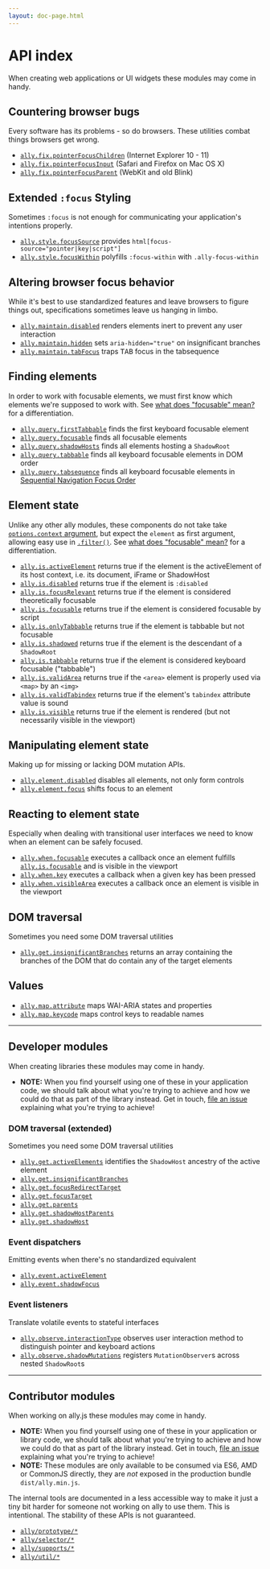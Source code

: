 ```yaml
---
layout: doc-page.html
---
```


# API index

When creating web applications or UI widgets these modules may come in handy.


## Countering browser bugs

Every software has its problems - so do browsers. These utilities combat things browsers get wrong.

* [`ally.fix.pointerFocusChildren`](fix/pointer-focus-children.md) (Internet Explorer 10 - 11)
* [`ally.fix.pointerFocusInput`](fix/pointer-focus-input.md) (Safari and Firefox on Mac OS X)
* [`ally.fix.pointerFocusParent`](fix/pointer-focus-parent.md) (WebKit and old Blink)


## Extended `:focus` Styling

Sometimes `:focus` is not enough for communicating your application's intentions properly.

* [`ally.style.focusSource`](style/focus-source.md) provides `html[focus-source="pointer|key|script"]`
* [`ally.style.focusWithin`](style/focus-within.md) polyfills `:focus-within` with `.ally-focus-within`


## Altering browser focus behavior

While it's best to use standardized features and leave browsers to figure things out, specifications sometimes leave us hanging in limbo.

* [`ally.maintain.disabled`](maintain/disabled.md) renders elements inert to prevent any user interaction
* [`ally.maintain.hidden`](maintain/hidden.md) sets `aria-hidden="true"` on insignificant branches
* [`ally.maintain.tabFocus`](maintain/tab-focus.md) traps <kbd>TAB</kbd> focus in the tabsequence


## Finding elements

In order to work with focusable elements, we must first know which elements we're supposed to work with. See [what does "focusable" mean?](../what-is-focusable.md) for a differentiation.

* [`ally.query.firstTabbable`](query/first-tabbable.md) finds the first keyboard focusable element
* [`ally.query.focusable`](query/focusable.md) finds all focusable elements
* [`ally.query.shadowHosts`](query/shadow-hosts.md) finds all elements hosting a `ShadowRoot`
* [`ally.query.tabbable`](query/tabbable.md) finds all keyboard focusable elements in DOM order
* [`ally.query.tabsequence`](query/tabsequence.md) finds all keyboard focusable elements in [Sequential Navigation Focus Order](../../concepts.md#Sequential-navigation-focus-order)


## Element state

Unlike any other ally modules, these components do not take take [`options.context` argument](concepts.md#Single-options-argument), but expect the `element` as first argument, allowing easy use in [`.filter()`](https://developer.mozilla.org/en-US/docs/Web/JavaScript/Reference/Global_Objects/Array/filter). See [what does "focusable" mean?](../what-is-focusable.md) for a differentiation.

* [`ally.is.activeElement`](is/active-element.md) returns true if the element is the activeElement of its host context, i.e. its document, iFrame or ShadowHost
* [`ally.is.disabled`](is/disabled.md) returns true if the element is `:disabled`
* [`ally.is.focusRelevant`](is/focus-relevant.md) returns true if the element is considered theoretically focusable
* [`ally.is.focusable`](is/focusable.md) returns true if the element is considered focusable by script
* [`ally.is.onlyTabbable`](is/only-tabbable.md) returns true if the element is tabbable but not focusable
* [`ally.is.shadowed`](is/shadowed.md) returns true if the element is the descendant of a `ShadowRoot`
* [`ally.is.tabbable`](is/tabbable.md) returns true if the element is considered keyboard focusable ("tabbable")
* [`ally.is.validArea`](is/valid-area.md) returns true if the `<area>` element is properly used via `<map>` by an `<img>`
* [`ally.is.validTabindex`](is/valid-tabindex.md) returns true if the element's `tabindex` attribute value is sound
* [`ally.is.visible`](is/visible.md) returns true if the element is rendered (but not necessarily visible in the viewport)


## Manipulating element state

Making up for missing or lacking DOM mutation APIs.

* [`ally.element.disabled`](element/disabled.md) disables all elements, not only form controls
* [`ally.element.focus`](element/focus.md) shifts focus to an element


## Reacting to element state

Especially when dealing with transitional user interfaces we need to know when an element can be safely focused.

* [`ally.when.focusable`](when/focusable.md) executes a callback once an element fulfills [`ally.is.focusable`](is/focusable.md) and is visible in the viewport
* [`ally.when.key`](when/key.md) executes a callback when a given key has been pressed
* [`ally.when.visibleArea`](when/visible-area.md) executes a callback once an element is visible in the viewport


## DOM traversal

Sometimes you need some DOM traversal utilities

* [`ally.get.insignificantBranches`](get/insignificant-branches.md) returns an array containing the branches of the DOM that do contain any of the target elements


## Values

* [`ally.map.attribute`](map/attribute.md) maps WAI-ARIA states and properties
* [`ally.map.keycode`](map/keycode.md) maps control keys to readable names


---

## Developer modules

When creating libraries these modules may come in handy.

* **NOTE:** When you find yourself using one of these in your application code, we should talk about what you're trying to achieve and how we could do that as part of the library instead. Get in touch, [file an issue](https://github.com/medialize/ally.js/issues) explaining what you're trying to achieve!


### DOM traversal (extended)

Sometimes you need some DOM traversal utilities

* [`ally.get.activeElements`](get/active-elements.md) identifies the `ShadowHost` ancestry of the active element
* [`ally.get.insignificantBranches`](get/insignificant-branches.md)
* [`ally.get.focusRedirectTarget`](get/focus-redirect-target.md)
* [`ally.get.focusTarget`](get/focus-target.md)
* [`ally.get.parents`](get/parents.md)
* [`ally.get.shadowHostParents`](get/shadow-host-parents.md)
* [`ally.get.shadowHost`](get/shadow-host.md)


### Event dispatchers

Emitting events when there's no standardized equivalent

* [`ally.event.activeElement`](event/active-element.md)
* [`ally.event.shadowFocus`](event/shadow-focus.md)


### Event listeners

Translate volatile events to stateful interfaces

* [`ally.observe.interactionType`](observe/interaction-type.md) observes user interaction method to distinguish pointer and keyboard actions
* [`ally.observe.shadowMutations`](observe/shadow-mutations.md) registers `MutationObserver`s across nested `ShadowRoot`s


---

## Contributor modules

When working on ally.js these modules may come in handy.

* **NOTE:** When you find yourself using one of these in your application or library code, we should talk about what you're trying to achieve and how we could do that as part of the library instead. Get in touch, [file an issue](https://github.com/medialize/ally.js/issues) explaining what you're trying to achieve!
* **NOTE:** These modules are only available to be consumed via ES6, AMD or CommonJS directly, they are *not* exposed in the production bundle `dist/ally.min.js`.

The internal tools are documented in a less accessible way to make it just a tiny bit harder for someone not working on ally to use them. This is intentional. The stability of these APIs is not guaranteed.

* [`ally/prototype/*`](prototype.md)
* [`ally/selector/*`](selector.md)
* [`ally/supports/*`](supports.md)
* [`ally/util/*`](util.md)
